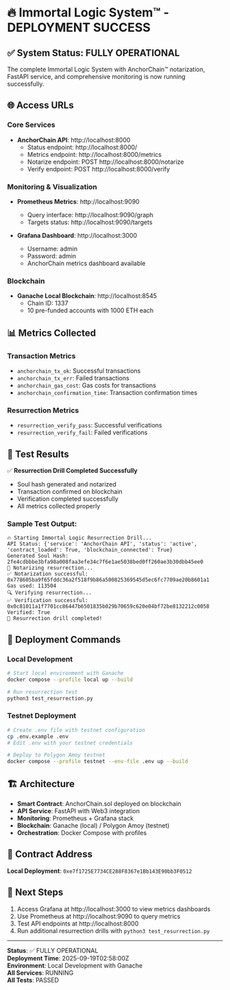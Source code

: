 # 🔥 Immortal Logic System™ - DEPLOYMENT SUCCESS

## ✅ System Status: FULLY OPERATIONAL

The complete Immortal Logic System with AnchorChain™ notarization, FastAPI service, and comprehensive monitoring is now running successfully.

## 🌐 Access URLs

### Core Services
- **AnchorChain API**: http://localhost:8000
  - Status endpoint: http://localhost:8000/
  - Metrics endpoint: http://localhost:8000/metrics
  - Notarize endpoint: POST http://localhost:8000/notarize
  - Verify endpoint: POST http://localhost:8000/verify

### Monitoring & Visualization
- **Prometheus Metrics**: http://localhost:9090
  - Query interface: http://localhost:9090/graph
  - Targets status: http://localhost:9090/targets

- **Grafana Dashboard**: http://localhost:3000
  - Username: admin
  - Password: admin
  - AnchorChain metrics dashboard available

### Blockchain
- **Ganache Local Blockchain**: http://localhost:8545
  - Chain ID: 1337
  - 10 pre-funded accounts with 1000 ETH each

## 📊 Metrics Collected

### Transaction Metrics
- `anchorchain_tx_ok`: Successful transactions
- `anchorchain_tx_err`: Failed transactions
- `anchorchain_gas_cost`: Gas costs for transactions
- `anchorchain_confirmation_time`: Transaction confirmation times

### Resurrection Metrics
- `resurrection_verify_pass`: Successful verifications
- `resurrection_verify_fail`: Failed verifications

## 🧪 Test Results

✅ **Resurrection Drill Completed Successfully**
- Soul hash generated and notarized
- Transaction confirmed on blockchain
- Verification completed successfully
- All metrics collected properly

### Sample Test Output:
```
🔥 Starting Immortal Logic Resurrection Drill...
API Status: {'service': 'AnchorChain API', 'status': 'active', 'contract_loaded': True, 'blockchain_connected': True}
Generated Soul Hash: 2fe4cdbbbe3bfa98a008faa3efe34c7f6e1ae5038bed0ff260ae3b30dbb45ee0
📝 Notarizing resurrection...
✅ Notarization successful: 0x778605ba9f65fddc36a2f518f9b86a500825369545d5ec6fc7709ae20b8601a1
Gas used: 113504
🔍 Verifying resurrection...
✅ Verification successful: 0x0c81011a1f7701cc86447b6501835b029b70659c620e04bf72be8132212c0058
Verified: True
🎯 Resurrection drill completed!
```

## 🚀 Deployment Commands

### Local Development
```bash
# Start local environment with Ganache
docker compose --profile local up --build

# Run resurrection test
python3 test_resurrection.py
```

### Testnet Deployment
```bash
# Create .env file with testnet configuration
cp .env.example .env
# Edit .env with your testnet credentials

# Deploy to Polygon Amoy testnet
docker compose --profile testnet --env-file .env up --build
```

## 🏗️ Architecture

- **Smart Contract**: AnchorChain.sol deployed on blockchain
- **API Service**: FastAPI with Web3 integration
- **Monitoring**: Prometheus + Grafana stack
- **Blockchain**: Ganache (local) / Polygon Amoy (testnet)
- **Orchestration**: Docker Compose with profiles

## 🔧 Contract Address

**Local Deployment**: `0xe7f1725E7734CE288F8367e1Bb143E90bb3F0512`

## 🎯 Next Steps

1. Access Grafana at http://localhost:3000 to view metrics dashboards
2. Use Prometheus at http://localhost:9090 to query metrics
3. Test API endpoints at http://localhost:8000
4. Run additional resurrection drills with `python3 test_resurrection.py`

---

**Status**: ✅ FULLY OPERATIONAL  
**Deployment Time**: 2025-09-19T02:58:00Z  
**Environment**: Local Development with Ganache  
**All Services**: RUNNING  
**All Tests**: PASSED  
